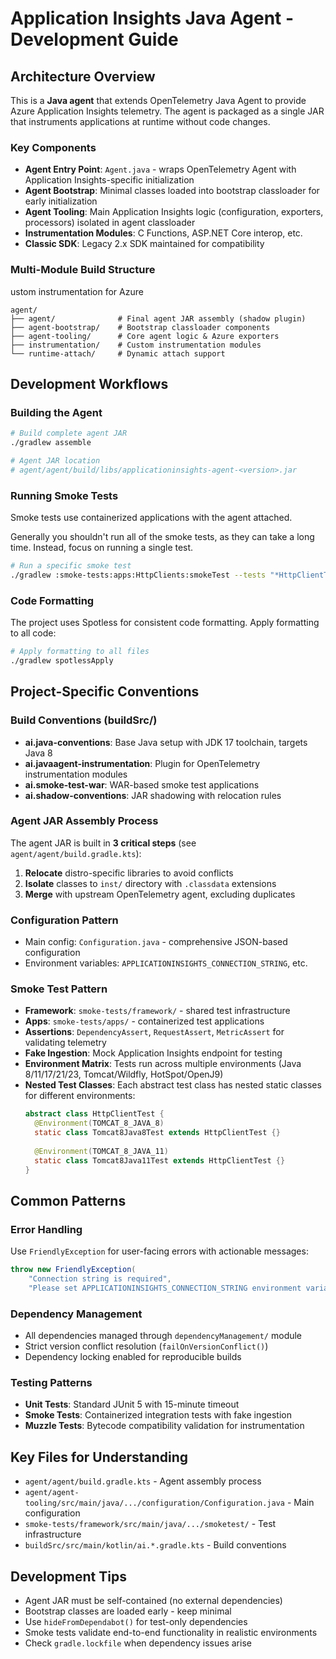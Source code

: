 # Application Insights Java Agent - Development Guide

## Architecture Overview

This is a **Java agent** that extends OpenTelemetry Java Agent to provide Azure Application Insights telemetry. The agent is packaged as a single JAR that instruments applications at runtime without code changes.

### Key Components

- **Agent Entry Point**: `Agent.java` - wraps OpenTelemetry Agent with Application Insights-specific initialization
- **Agent Bootstrap**: Minimal classes loaded into bootstrap classloader for early initialization
- **Agent Tooling**: Main Application Insights logic (configuration, exporters, processors) isolated in agent classloader
- **Instrumentation Modules**: C Functions, ASP.NET Core interop, etc.
- **Classic SDK**: Legacy 2.x SDK maintained for compatibility

### Multi-Module Build Structure
ustom instrumentation for Azure
```
agent/
├── agent/              # Final agent JAR assembly (shadow plugin)
├── agent-bootstrap/    # Bootstrap classloader components
├── agent-tooling/      # Core agent logic & Azure exporters
├── instrumentation/    # Custom instrumentation modules
└── runtime-attach/     # Dynamic attach support
```

## Development Workflows

### Building the Agent

```bash
# Build complete agent JAR
./gradlew assemble

# Agent JAR location
# agent/agent/build/libs/applicationinsights-agent-<version>.jar
```

### Running Smoke Tests

Smoke tests use containerized applications with the agent attached.

Generally you shouldn't run all of the smoke tests, as they can take a long time.
Instead, focus on running a single test.

```bash
# Run a specific smoke test
./gradlew :smoke-tests:apps:HttpClients:smokeTest --tests "*HttpClientTest\$Tomcat8Java8Test"
```

### Code Formatting

The project uses Spotless for consistent code formatting. Apply formatting to all code:

```bash
# Apply formatting to all files
./gradlew spotlessApply
```

## Project-Specific Conventions

### Build Conventions (buildSrc/)

- **ai.java-conventions**: Base Java setup with JDK 17 toolchain, targets Java 8
- **ai.javaagent-instrumentation**: Plugin for OpenTelemetry instrumentation modules
- **ai.smoke-test-war**: WAR-based smoke test applications
- **ai.shadow-conventions**: JAR shadowing with relocation rules

### Agent JAR Assembly Process

The agent JAR is built in **3 critical steps** (see `agent/agent/build.gradle.kts`):

1. **Relocate** distro-specific libraries to avoid conflicts
2. **Isolate** classes to `inst/` directory with `.classdata` extensions
3. **Merge** with upstream OpenTelemetry agent, excluding duplicates

### Configuration Pattern

- Main config: `Configuration.java` - comprehensive JSON-based configuration
- Environment variables: `APPLICATIONINSIGHTS_CONNECTION_STRING`, etc.

### Smoke Test Pattern

- **Framework**: `smoke-tests/framework/` - shared test infrastructure
- **Apps**: `smoke-tests/apps/` - containerized test applications
- **Assertions**: `DependencyAssert`, `RequestAssert`, `MetricAssert` for validating telemetry
- **Fake Ingestion**: Mock Application Insights endpoint for testing
- **Environment Matrix**: Tests run across multiple environments (Java 8/11/17/21/23, Tomcat/Wildfly, HotSpot/OpenJ9)
- **Nested Test Classes**: Each abstract test class has nested static classes for different environments:
  ```java
  abstract class HttpClientTest {
    @Environment(TOMCAT_8_JAVA_8)
    static class Tomcat8Java8Test extends HttpClientTest {}
    
    @Environment(TOMCAT_8_JAVA_11)
    static class Tomcat8Java11Test extends HttpClientTest {}
  }
  ```

## Common Patterns

### Error Handling

Use `FriendlyException` for user-facing errors with actionable messages:

```java
throw new FriendlyException(
    "Connection string is required",
    "Please set APPLICATIONINSIGHTS_CONNECTION_STRING environment variable");
```

### Dependency Management

- All dependencies managed through `dependencyManagement/` module
- Strict version conflict resolution (`failOnVersionConflict()`)
- Dependency locking enabled for reproducible builds

### Testing Patterns

- **Unit Tests**: Standard JUnit 5 with 15-minute timeout
- **Smoke Tests**: Containerized integration tests with fake ingestion
- **Muzzle Tests**: Bytecode compatibility validation for instrumentation

## Key Files for Understanding

- `agent/agent/build.gradle.kts` - Agent assembly process
- `agent/agent-tooling/src/main/java/.../configuration/Configuration.java` - Main configuration
- `smoke-tests/framework/src/main/java/.../smoketest/` - Test infrastructure
- `buildSrc/src/main/kotlin/ai.*.gradle.kts` - Build conventions

## Development Tips

- Agent JAR must be self-contained (no external dependencies)
- Bootstrap classes are loaded early - keep minimal
- Use `hideFromDependabot()` for test-only dependencies
- Smoke tests validate end-to-end functionality in realistic environments
- Check `gradle.lockfile` when dependency issues arise
